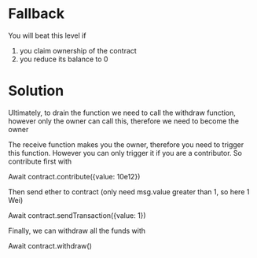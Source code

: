 # Fallback

You will beat this level if

1. you claim ownership of the contract
2. you reduce its balance to 0

# Solution

Ultimately, to drain the function we need to call the withdraw function, however only the owner can call this, therefore we need to become the owner

The receive function makes you the owner, therefore you need to trigger this function. However you can only trigger it if you are a contributor. So contribute first with

Await contract.contribute({value: 10e12})

Then send ether to contract (only need msg.value greater than 1, so here 1 Wei)

Await contract.sendTransaction({value: 1})

Finally, we can withdraw all the funds with

Await contract.withdraw()
